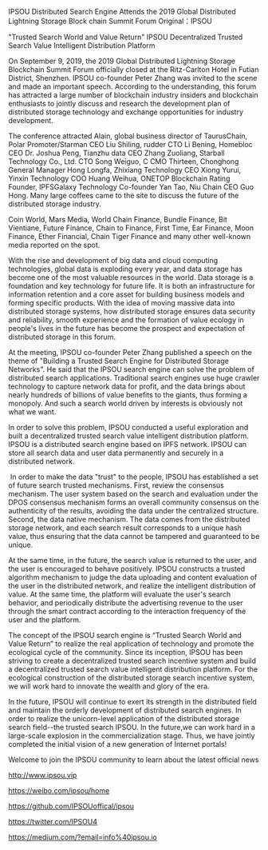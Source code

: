 
IPSOU Distributed Search Engine Attends the 2019 Global Distributed Lightning Storage Block chain Summit Forum
Original：IPSOU 


"Trusted Search World and Value Return"
IPSOU Decentralized Trusted Search Value Intelligent Distribution Platform


On September 9, 2019, the 2019 Global Distributed Lightning Storage Blockchain Summit Forum officially closed at the Ritz-Carlton Hotel in Futian District, Shenzhen. IPSOU co-founder Peter Zhang was invited to the scene and made an important speech.  According to the understanding, this forum has attracted a large number of blockchain industry insiders and blockchain enthusiasts to jointly discuss and research the development plan of distributed storage technology and exchange opportunities for industry development.


The conference attracted Alain, global business director of TaurusChain, Polar Promoter/Starman CEO Liu Shiling, rudder CTO Li Bening, Homebloc CEO Dr. Joshua Peng, Tianzhu data CEO Zhang Zuoliang, Starball Technology Co., Ltd. CTO Song Weiguo, C CMO Thirteen, Chonghong General Manager Hong Longfa, Zhixiang Technology CEO Xiong Yurui, Yinxin Technology COO Huang Weihua, ONETOP Blockchain Rating Founder, IPFSGalaxy Technology Co-founder Yan Tao, Niu Chain CEO Guo Hong. Many large coffees came to the site to discuss the future of the distributed storage industry.


Coin World, Mars Media, World Chain Finance, Bundle Finance, Bit Vientiane, Future Finance, Chain to Finance, First Time, Ear Finance, Moon Finance, Ether Financial, Chain Tiger Finance and many other well-known media reported on the spot.


With the rise and development of big data and cloud computing technologies, global data is exploding every year, and data storage has become one of the most valuable resources in the world. Data storage is a foundation and key technology for future life. It is both an infrastructure for information retention and a core asset for building business models and forming specific products. With the idea of moving massive data into distributed storage systems, how distributed storage ensures data security and reliability, smooth experience and the formation of value ecology in people's lives in the future has become the prospect and expectation of distributed storage in this forum.


At the meeting, IPSOU co-founder Peter Zhang published a speech on the theme of "Building a Trusted Search Engine for Distributed Storage Networks". He said that the IPSOU search engine can solve the problem of distributed search applications. Traditional search engines use huge crawler technology to capture network data for profit, and the data brings about nearly hundreds of billions of value benefits to the giants, thus forming a monopoly. And such a search world driven by interests is obviously not what we want.


In order to solve this problem, IPSOU conducted a useful exploration and built a decentralized trusted search value intelligent distribution platform. IPSOU is a distributed search engine based on IPFS network. IPSOU can store all search data and user data permanently and securely in a distributed network.


 In order to make the data "trust" to the people, IPSOU has established a set of future search trusted mechanisms. First, review the consensus mechanism. The user system based on the search and evaluation under the DPOS consensus mechanism forms an overall community consensus on the authenticity of the results, avoiding the data under the centralized structure. Second, the data native mechanism. The data comes from the distributed storage network, and each search result corresponds to a unique hash value, thus ensuring that the data cannot be tampered and guaranteed to be unique.


At the same time, in the future, the search value is returned to the user, and the user is encouraged to behave positively. IPSOU constructs a trusted algorithm mechanism to judge the data uploading and content evaluation of the user in the distributed network, and realize the intelligent distribution of value. At the same time, the platform will evaluate the user's search behavior, and periodically distribute the advertising revenue to the user through the smart contract according to the interaction frequency of the user and the platform.


The concept of the IPSOU search engine is “Trusted Search World and Value Return” to realize the real application of technology and promote the ecological cycle of the community. Since its inception, IPSOU has been striving to create a decentralized trusted search incentive system and build a decentralized trusted search value intelligent distribution platform. For the ecological construction of the distributed storage search incentive system, we will work hard to innovate the wealth and glory of the era.


In the future, IPSOU will continue to exert its strength in the distributed field and maintain the orderly development of distributed search engines. In order to realize the unicorn-level application of the distributed storage search field--the trusted search IPSOU. In the future,we can work hard in a large-scale explosion in the commercialization stage. Thus, we have jointly completed the initial vision of a new generation of Internet portals!


Welcome to join the IPSOU community to learn about the latest official news

http://www.ipsou.vip

https://weibo.com/ipsou/home

https://github.com/IPSOUoffical/ipsou

https://twitter.com/IPSOU4

https://medium.com/?email=info%40ipsou.io
